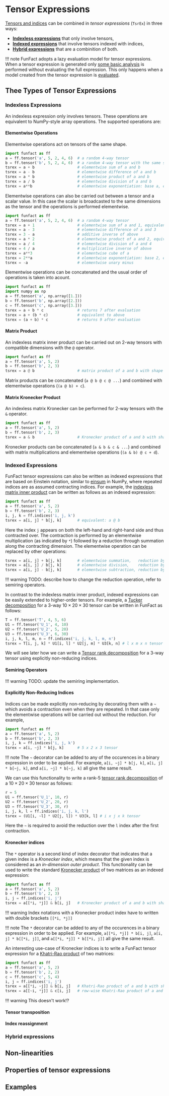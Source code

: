 # Tensor Expressions

[Tensors and indices](../tensor-and-indices) can be combined in *tensor 
expressions* (`TsrEx`) in three ways:

- [**Indexless expressions**](#indexless-expressions) that only involve tensors,
- [**Indexed expressions**](#indexed-expressions) that involve tensors indexed with indices,
- [**Hybrid expressions**](#hybrid-expressions) that are a combinition of both.

!!! note
    FunFact adopts a lazy evaluation model for tensor expressions.
    When a tensor expression is generated only [some basic analysis](#properties-of-tensor-expressions)
    is performed without evaluating the full expression. This only happens
    when a model created from the tensor expression is [evaluated](../eval).

## Thee Types of Tensor Expressions

### Indexless Expressions

An indexless expression only involves tensors. These operations are
equivalent to NumPy-style array operations.
The supported operations are:

#### Elementwise Operations

Elementwise operations act on tensors of the same shape.

```py
import funfact as ff
a = ff.tensor('a', 5, 2, 4, 6)  # a random 4-way tensor
b = ff.tensor('b', 5, 2, 4, 6)  # a random 4-way tensor with the same shape
tsrex = a + b                   # elementwise sum of a and b
tsrex = a - b                   # elementwise difference of a and b
tsrex = a * b                   # elementwise product of a and b
tsrex = a / b                   # elementwise division of a and b
tsrex = a**b                    # elementwise exponentiation: base a, exponents b
```
Elementwise operations can also be carried out between a tensor and a scalar value.
In this case the scalar is broadcasted to the same dimensions as the tensor
and the operations is performed elementwise.

```py
import funfact as ff
a = ff.tensor('a', 5, 2, 4, 6)  # a random 4-way tensor
tsrex = a + 1                   # elementwise sum of a and 1, equivalent: 1 + a
tsrex = a - 3                   # elementwise difference of a and 3
tsrex = 3 - a                   # additive inverse of above
tsrex = a * 2                   # elementwise product of a and 2, equivalent: 2 * a
tsrex = a / 4                   # elementwise division of a and 4
tsrex = 4 / a                   # multiplicative inverse of above
tsrex = a**3                    # elementwise cube of a
tsrex = 2**a                    # elementwise exponentiation: base 2, exponents a
tsrex = -a                      # elementwise unary minus
```

Elementwise operations can be concatenated and the usual order of operations is
taken into acount.

```py
import funfact as ff
import numpy as np
a = ff.tensor('a', np.array([1.]))
b = ff.tensor('b', np.array([2.]))
c = ff.tensor('c', np.array([3.]))
tsrex = a + b * c               # returns 7 after evaluation
tsrex = a + (b * c)             # equivalent to above
tsrex = (a + b) * c             # returns 9 after evaluation
```

#### Matrix Product

An indexless matrix inner product can be carried out on 2-way tensors
with compatible dimensions with the `@` operator.

```py
import funfact as ff
a = ff.tensor('a', 5, 2) 
b = ff.tensor('b', 2, 3)
tsrex = a @ b                   # matrix product of a and b with shape 5 x 3
```

Matrix products can be concatenated (`a @ b @ c @ ...`) and combined with 
elementwise operations (`(a @ b) + c`).

#### Matrix Kronecker Product

An indexless matrix Kronecker can be performed for 2-way tensors 
with the `&` operator.

```py
import funfact as ff
a = ff.tensor('a', 5, 2)
b = ff.tensor('b', 2, 3)
tsrex = a & b                   # Kronecker product of a and b with shape 10 x 6
```

Kronecker products can be concatenated (`a & b & c & ...`) and combined with
matrix multiplications and elementwise operations (`(a & b) @ c + d`).

### Indexed Expressions

FunFact tensor expressions can also be written as indexed expressions that are based on
Einstein notation, similar to [einsum](https://numpy.org/doc/stable/reference/generated/numpy.einsum.html)
in NumPy, where repeated indices are as assumed contracting indices.
For example, the [indexless matrix inner product](#matrix-inner-product) can be written as follows
as an indexed expression:

```py
import funfact as ff
a = ff.tensor('a', 5, 2)
b = ff.tensor('b', 2, 3)
i, j, k = ff.indices('i, j, k')
tsrex = a[i, j] * b[j, k]       # equivalent: a @ b
```

Here the index `j` appears on both the left-hand and right-hand side and thus contracted over. 
The contraction is performed by an elementwise
multiplication (as indicated by `*`) followed by a reduction through summation along the contracting
dimension. The elementwise operation can be replaced by other operations:

```py
tsrex = a[i, j] + b[j, k]       # elementwise summation,   reduction by summation
tsrex = a[i, j] / b[j, k]       # elementwise division,    reduction by summation
tsrex = a[i, j] - b[j, k]       # elementwise subtraction, reduction by summation
```

!!! warning
    TODO: describe how to change the reduction operation, refer to semiring operators.

In contrast to the indexless matrix inner product, indexed expressions can be easily extended 
to higher-order tensors. For example, a [Tucker decomposition](https://en.wikipedia.org/wiki/Tucker_decomposition)
for a 3-way $10 \times 20 \times 30$ tensor can be written in FunFact as follows:

```py
T = ff.tensor('T', 4, 5, 6)
U1 = ff.tensor('U_1', 4, 10)
U2 = ff.tensor('U_2', 5, 20)
U3 = ff.tensor('U_3', 6, 30)
i, j, k, l, m, n = ff.indices('i, j, k, l, m, n')
tsrex = T[i, j, k] * U1[i, l] * U2[j, m] * U3[k, n] # l x m x n tensor
```

We will see later how we can write a [Tensor rank decomposition](https://en.wikipedia.org/wiki/Tensor_rank_decomposition) for a 3-way tensor using explicitly non-reducing indices.

#### Semiring Operators

!!! warning
    TODO: update the semiring implementation.

#### Explicitly Non-Reducing Indices

Indices can be made explicitly non-reducing by decorating them with a `~` which avoids a contraction
even when they are repeated. In that case only the elementwise operations will be carried out without
the reduction.
For example,
```py
import funfact as ff
a = ff.tensor('a', 5, 2)
b = ff.tensor('b', 2, 3)
i, j, k = ff.indices('i, j, k')
tsrex = a[i, ~j] * b[j, k]      # 5 x 2 x 3 tensor
``` 

!!! note
    The `~` decorator can be added to any of the occurences in a binary expression in order
    to be applied. For example, `a[i, ~j] * b[j, k]`, `a[i, j] * b[~j, k]`, and
    `a[i, ~j] * b[~j, k]` all give the same result.

We can use this functionality to write a rank-5 [tensor rank decomposition](https://en.wikipedia.org/wiki/Tensor_rank_decomposition) of a $10 \times 20 \times 30$ tensor as follows:

```py
r = 5
U1 = ff.tensor('U_1', 10, r)
U2 = ff.tensor('U_2', 20, r)
U3 = ff.tensor('U_3', 30, r)
i, j, k, l = ff.indices('i, j, k, l')
tsrex = (U1[i, ~l] * U2[j, l]) * U3[k, l] # i x j x k tensor
```
Here the `~` is required to avoid the reduction over the `l` index after the first contraction.

#### Kronecker indices

The `*` operator is a second kind of index decorator that indicates that a given index is a *Kronecker
index*, which means that the given index is considered as an *in-dimension outer product*. This 
functionality can be used to write the standard [Kronecker product](#matrix-kronecker-product) of
two matrices as an indexed expression:

```  py
import funfact as ff
a = ff.tensor('a', 5, 2)
b = ff.tensor('b', 2, 3)
i, j = ff.indices('i, j')
tsrex = a[[*i, *j]] & b[i, j]   # Kronecker product of a and b with shape 10 x 6
```

!!! warning
    Index notations with a Kronecker product index have to written with double brackets `[[*i, *j]]`

!!! note
     The `*` decorator can be added to any of the occurences in a binary expression in order
    to be applied. For example, `a[[*i, *j]] * b[i, j]`, `a[i, j] * b[[*i, j]]`, and
    `a[[*i, *j]] * b[[*i, j]]` all give the same result.

An interesting use-case of Kronecker indices is to write a FunFact tensor expression for a
[Khatri-Rao product](https://en.wikipedia.org/wiki/Khatri%E2%80%93Rao_product) of two matrices:

``` py
import funfact as ff
a = ff.tensor('a', 5, 2)
b = ff.tensor('b', 2, 2)
c = ff.tensor('c', 5, 4)
i, j = ff.indices('i, j')
tsrex = a[[*i, ~j]] & b[i, j]   # Khatri-Rao product of a and b with shape 10 x 2
tsrex = a[[~i, *j]] & c[i, j]   # row-wise Khatri-Rao product of a and c with shape 5 x 8
```

!!! warning
    This doesn't work!?

#### Tensor transposition

#### Index reassignment

### Hybrid expressions

## Non-linearities

## Properties of tensor expressions

## Examples